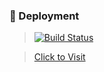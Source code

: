 ### 🤞 Deployment

> [![Build Status](https://travis-ci.com/anmolvj/PingPong.svg?branch=master)](https://travis-ci.com/anmolvj/PingPong)

> [Click to Visit](https://anmolvj.github.io/PingPong/)